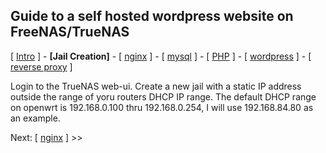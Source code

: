## Guide to a self hosted wordpress website on FreeNAS/TrueNAS
[ [Intro](README.md) ] - **[Jail Creation]** - [ [nginx](2_nginx.md) ] - [ [mysql](3_mysql.md) ] - [ [PHP](4_php.md) ] - [ [wordpress](5_wordpress.md) ]  - [ [reverse proxy](6_reverse_proxy.md) ]

Login to the TrueNAS web-ui. Create a new jail with a static IP address outside the range of yoru routers DHCP IP range. The default DHCP range on openwrt is 192.168.0.100 thru 192.168.0.254, I will use 192.168.84.80 as an example.

Next: [ [nginx](2_nginx.md) ] >>
